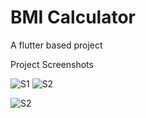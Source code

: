 # BMI Calculator

A flutter based project

Project Screenshots

![S1](https://user-images.githubusercontent.com/93979684/226603358-01860211-e404-4a49-b6e9-07920006e49b.png)
![S2](https://user-images.githubusercontent.com/93979684/226603376-402714f6-f925-4c95-97c3-a1dd2ccbddbe.png)


![S2](https://user-images.githubusercontent.com/93979684/226603381-1c959b98-ba8a-4ad7-9935-cb1108808c66.png)

